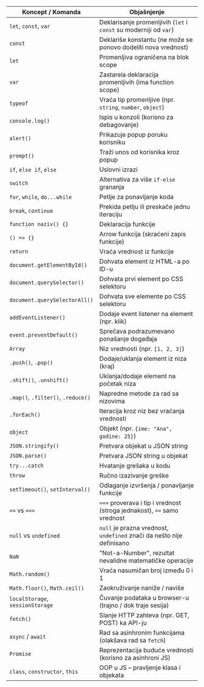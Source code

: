 
| Koncept / Komanda                 | Objašnjenje                                                                 |
|----------------------------------|------------------------------------------------------------------------------|
| `let`, `const`, `var`            | Deklarisanje promenljivih (`let` i `const` su moderniji od `var`)           |
| `const`                          | Deklariše konstantu (ne može se ponovo dodeliti nova vrednost)              |
| `let`                            | Promenljiva ograničena na blok scope                                        |
| `var`                            | Zastarela deklaracija promenljivih (ima function scope)                     |
| `typeof`                         | Vraća tip promenljive (npr. `string`, `number`, `object`)                   |
| `console.log()`                  | Ispis u konzoli (korisno za debagovanje)                                    |
| `alert()`                        | Prikazuje popup poruku korisniku                                            |
| `prompt()`                       | Traži unos od korisnika kroz popup                                          |
| `if`, `else if`, `else`          | Uslovni izrazi                                                              |
| `switch`                         | Alternativa za više `if-else` grananja                                      |
| `for`, `while`, `do...while`     | Petlje za ponavljanje koda                                                  |
| `break`, `continue`              | Prekida petlju ili preskače jednu iteraciju                                |
| `function naziv() {}`           | Deklaracija funkcije                                                        |
| `() => {}`                       | Arrow funkcija (skraćeni zapis funkcije)                                    |
| `return`                         | Vraća vrednost iz funkcije                                                  |
| `document.getElementById()`      | Dohvata element iz HTML-a po ID-u                                           |
| `document.querySelector()`       | Dohvata prvi element po CSS selektoru                                       |
| `document.querySelectorAll()`    | Dohvata sve elemente po CSS selektoru                                       |
| `addEventListener()`             | Dodaje event listener na element (npr. klik)                                |
| `event.preventDefault()`         | Sprečava podrazumevano ponašanje događaja                                  |
| `Array`                          | Niz vrednosti (npr. `[1, 2, 3]`)                                             |
| `.push()`, `.pop()`              | Dodaje/uklanja element iz niza (kraj)                                       |
| `.shift()`, `.unshift()`         | Uklanja/dodaje element na početak niza                                      |
| `.map()`, `.filter()`, `.reduce()`| Napredne metode za rad sa nizovima                                         |
| `.forEach()`                     | Iteracija kroz niz bez vraćanja vrednosti                                   |
| `object`                         | Objekt (npr. `{ime: "Ana", godine: 25}`)                                    |
| `JSON.stringify()`               | Pretvara objekat u JSON string                                              |
| `JSON.parse()`                   | Pretvara JSON string u objekat                                              |
| `try...catch`                    | Hvatanje grešaka u kodu                                                     |
| `throw`                          | Ručno izazivanje greške                                                     |
| `setTimeout()`, `setInterval()`  | Odlaganje izvršenja / ponavljanje funkcije                                 |
| `==` vs `===`                    | `===` proverava i tip i vrednost (stroga jednakost), `==` samo vrednost     |
| `null` vs `undefined`            | `null` je prazna vrednost, `undefined` znači da nešto nije definisano      |
| `NaN`                            | "Not-a-Number", rezultat nevalidne matematičke operacije                    |
| `Math.random()`                  | Vraća nasumičan broj između 0 i 1                                           |
| `Math.floor()`, `Math.ceil()`    | Zaokruživanje naniže / naviše                                               |
| `localStorage`, `sessionStorage`| Čuvanje podataka u browser-u (trajno / dok traje sesija)                    |
| `fetch()`                        | Slanje HTTP zahteva (npr. GET, POST) ka API-ju                              |
| `async` / `await`                | Rad sa asinhronim funkcijama (olakšava rad sa `fetch`)                      |
| `Promise`                        | Reprezentacija buduće vrednosti (korisno za asinhroni JS)                   |
| `class`, `constructor`, `this`   | OOP u JS – pravljenje klasa i objekata                                      |
